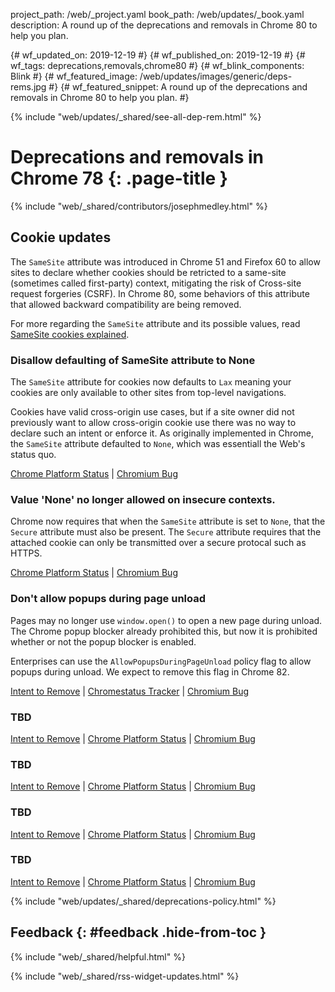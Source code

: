 project_path: /web/_project.yaml
book_path: /web/updates/_book.yaml
description: A round up of the deprecations and removals in Chrome 80 to help you plan.

{# wf_updated_on: 2019-12-19 #}
{# wf_published_on: 2019-12-19 #}
{# wf_tags: deprecations,removals,chrome80 #}
{# wf_blink_components: Blink #}
{# wf_featured_image: /web/updates/images/generic/deps-rems.jpg #}
{# wf_featured_snippet: A round up of the deprecations and removals in Chrome 80 to help you plan. #}

{% include "web/updates/_shared/see-all-dep-rem.html" %}

# Deprecations and removals in Chrome 78 {: .page-title }

{% include "web/_shared/contributors/josephmedley.html" %}

## Cookie updates

The `SameSite` attribute was introduced in Chrome 51 and Firefox 60 to allow
sites to declare whether cookies should be retricted to a same-site (sometimes
called first-party) context, mitigating the risk of Cross-site request forgeries
(CSRF). In Chrome 80, some behaviors of this attribute that allowed backward
compatibility are being removed.

For more regarding the `SameSite` attribute and its possible values, read
[SameSite cookies explained](https://web.dev/samesite-cookies-explained/).

### Disallow defaulting of SameSite attribute to None

The `SameSite` attribute for cookies now defaults to `Lax` meaning your cookies
are only available to other sites from top-level navigations. 

Cookies have valid cross-origin use cases, but if a site owner did not
previously want to allow cross-origin cookie use there was no way to declare
such an intent or enforce it. As originally implemented in Chrome, the
`SameSite` attribute defaulted to `None`, which was essentiall the Web's status
quo. 

[Chrome Platform Status](https://www.chromestatus.com/feature/5088147346030592) &#124;
[Chromium Bug](https://bugs.chromium.org/p/chromium/issues/detail?id=953306)

### Value 'None' no longer allowed on insecure contexts.

Chrome now requires that when the `SameSite` attribute is set to `None`, that
the `Secure` attribute must also be present. The `Secure` attribute requires
that the attached cookie can only be transmitted over a secure protocal such as
HTTPS.

[Chrome Platform Status](https://www.chromestatus.com/feature/5633521622188032) &#124;
[Chromium Bug](https://bugs.chromium.org/p/chromium/issues/detail?id=954551)

### Don't allow popups during page unload

Pages may no longer use `window.open()` to open a new page during unload. The
Chrome popup blocker already prohibited this, but now it is prohibited whether
or not the popup blocker is enabled. 

Enterprises can use the `AllowPopupsDuringPageUnload` policy flag to allow
popups during unload. We expect to remove this flag in Chrome 82.

[Intent to Remove](https://crbug.com/844455) &#124;
[Chromestatus Tracker](https://www.chromestatus.com/feature/5989473649164288) &#124;
[Chromium Bug](https://groups.google.com/a/chromium.org/d/topic/blink-dev/MkA0A1YKSw4/discussion)


### TBD

[Intent to Remove]() &#124;
[Chrome Platform Status]() &#124;
[Chromium Bug]()


### TBD

[Intent to Remove]() &#124;
[Chrome Platform Status]() &#124;
[Chromium Bug]()


### TBD

[Intent to Remove]() &#124;
[Chrome Platform Status]() &#124;
[Chromium Bug]()


### TBD

[Intent to Remove]() &#124;
[Chrome Platform Status]() &#124;
[Chromium Bug]()


{% include "web/updates/_shared/deprecations-policy.html" %}

## Feedback {: #feedback .hide-from-toc }

{% include "web/_shared/helpful.html" %}

{% include "web/_shared/rss-widget-updates.html" %}
